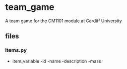 # team_game
A team game for the CM1101 module at Cardiff University

## files

### items.py
- item_variable
  -id
  -name
  -description
  -mass

